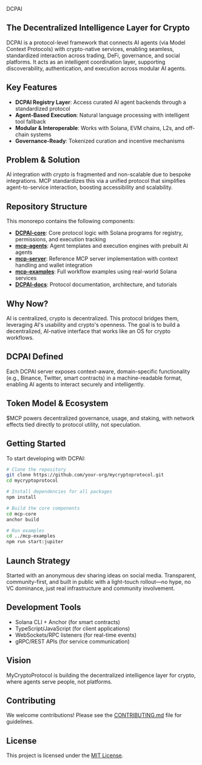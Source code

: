 DCPAI

## The Decentralized Intelligence Layer for Crypto

DCPAI is a protocol-level framework that connects AI agents (via Model Context Protocols) with crypto-native services, enabling seamless, standardized interaction across trading, DeFi, governance, and social platforms. It acts as an intelligent coordination layer, supporting discoverability, authentication, and execution across modular AI agents.

## Key Features

- **DCPAI Registry Layer**: Access curated AI agent backends through a standardized protocol
- **Agent-Based Execution**: Natural language processing with intelligent tool fallback
- **Modular & Interoperable**: Works with Solana, EVM chains, L2s, and off-chain systems
- **Governance-Ready**: Tokenized curation and incentive mechanisms

## Problem & Solution

AI integration with crypto is fragmented and non-scalable due to bespoke integrations. MCP standardizes this via a unified protocol that simplifies agent-to-service interaction, boosting accessibility and scalability.

## Repository Structure

This monorepo contains the following components:

- [**DCPAI-core**](./DCPAI-core/): Core protocol logic with Solana programs for registry, permissions, and execution tracking
- [**mcp-agents**](./DCPAI-agents/): Agent templates and execution engines with prebuilt AI agents
- [**mcp-server**](./DCPAI-server/): Reference MCP server implementation with context handling and wallet integration
- [**mcp-examples**](./DCPAI-examples/): Full workflow examples using real-world Solana services
- [**DCPAI-docs**](./DCPAI-docs/): Protocol documentation, architecture, and tutorials

## Why Now?

AI is centralized, crypto is decentralized. This protocol bridges them, leveraging AI's usability and crypto's openness. The goal is to build a decentralized, AI-native interface that works like an OS for crypto workflows.

## DCPAI Defined

Each DCPAI server exposes context-aware, domain-specific functionality (e.g., Binance, Twitter, smart contracts) in a machine-readable format, enabling AI agents to interact securely and intelligently.

## Token Model & Ecosystem

$MCP powers decentralized governance, usage, and staking, with network effects tied directly to protocol utility, not speculation.

## Getting Started

To start developing with DCPAI:

```bash
# Clone the repository
git clone https://github.com/your-org/mycryptoprotocol.git
cd mycryptoprotocol

# Install dependencies for all packages
npm install

# Build the core components
cd mcp-core
anchor build

# Run examples
cd ../mcp-examples
npm run start:jupiter
```

## Launch Strategy

Started with an anonymous dev sharing ideas on social media. Transparent, community-first, and built in public with a light-touch rollout—no hype, no VC dominance, just real infrastructure and community involvement.

## Development Tools

- Solana CLI + Anchor (for smart contracts)
- TypeScript/JavaScript (for client applications)
- WebSockets/RPC listeners (for real-time events)
- gRPC/REST APIs (for service communication)

## Vision

MyCryptoProtocol is building the decentralized intelligence layer for crypto, where agents serve people, not platforms.

## Contributing

We welcome contributions! Please see the [CONTRIBUTING.md](./CONTRIBUTING.md) file for guidelines.

## License

This project is licensed under the [MIT License](./LICENSE).
